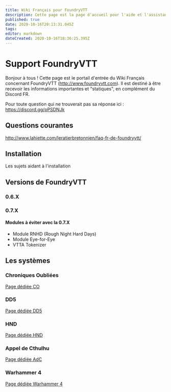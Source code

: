 ```yaml
---
title: Wiki Français pour FoundryVTT
description: Cette page est la page d'accueil pour l'aide et l'assistance sur FoundryVTT
published: true
date: 2020-10-16T20:13:31.045Z
tags: 
editor: markdown
dateCreated: 2020-10-16T18:36:25.395Z
---
```


# Support FoundryVTT
Bonjour à tous !
Cette page est le portail d'entrée du Wiki Français concernant FoundryVTT (http://www.foundryvtt.com). Il est destiné à être recevoir les informations importantes et "statiques", en complément du Discord FR.

Pour toute question qui ne trouverait pas sa réponse ici : https://discord.gg/pPSDNJk 

## Questions courantes

http://www.lahiette.com/leratierbretonnien/faq-fr-de-foundryvtt/ 

## Installation

Les sujets aidant à l'installation

## Versions de FoundryVTT

### 0.6.X

### 0.7.X

#### Modules à éviter avec la 0.7.X

- Module RNHD (Rough Night Hard Days)
- Module Eye-for-Eye
- VTTA Tokenizer


## Les systèmes

### Chroniques Oubliées
[Page dédiée CO](/fr/fr-chrooubliees)

### DD5
[Page dédiée DD5](/fr/fr-dd5)

### HND
[Page dédiée HND](/fr/fr-hnd)

### Appel de Cthulhu
[Page dédiée AdC](/fr/fr-adc)

### Warhammer 4
[Page dédiée Warhammer 4](/fr/fr-wfrp4e)
